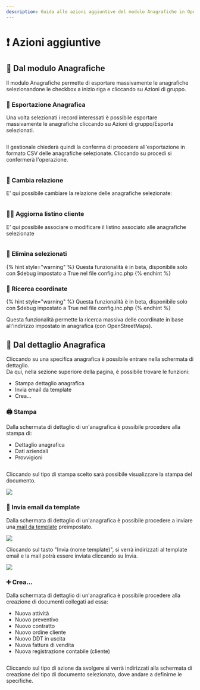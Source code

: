 ```yaml
---
description: Guida alle azioni aggiuntive del modulo Anagrafiche in OpenSTAManager
---
```


# ❗ Azioni aggiuntive

## 👥 Dal modulo Anagrafiche

Il modulo Anagrafiche permette di esportare massivamente le anagrafiche selezionandone le checkbox a inizio riga e cliccando su Azioni di gruppo.

### 👥 Esportazione Anagrafica

Una volta selezionati i record interessati è possibile esportare massivamente le anagrafiche cliccando su Azioni di gruppo/Esporta selezionati.

<figure><img src="../../../.gitbook/assets/immagine (5) (1) (1) (1).png" alt=""><figcaption></figcaption></figure>

Il gestionale chiederà quindi la conferma di procedere all'esportazione in formato CSV delle anagrafiche selezionate. Cliccando su procedi si confermerà l'operazione.

<figure><img src="../../../.gitbook/assets/immagine (6) (1) (1) (1).png" alt=""><figcaption></figcaption></figure>

### 👥 Cambia relazione

E' qui possibile cambiare la relazione delle anagrafiche selezionate:

<figure><img src="../../../.gitbook/assets/immagine (7) (1) (1) (1).png" alt=""><figcaption></figcaption></figure>

### 👩‍🦰 Aggiorna listino cliente

E' qui possibile associare o modificare il listino associato alle anagrafiche selezionate

<figure><img src="../../../.gitbook/assets/immagine (8) (1) (1) (1).png" alt=""><figcaption></figcaption></figure>

### 👥 Elimina selezionati

{% hint style="warning" %}
Questa funzionalità è in beta, disponibile solo con $debug impostato a True nel file config.inc.php
{% endhint %}

### 👥 Ricerca coordinate

{% hint style="warning" %}
Questa funzionalità è in beta, disponibile solo con $debug impostato a True nel file config.inc.php
{% endhint %}

Questa funzionalità permette la ricerca massiva delle coordinate in base all'indirizzo impostato in anagrafica (con OpenStreetMaps).

## 👤 Dal dettaglio Anagrafica

Cliccando su una specifica anagrafica è possibile entrare nella schermata di dettaglio.\
Da qui, nella sezione superiore della pagina, è possibile trovare le funzioni:

* Stampa dettaglio anagrafica
* Invia email da template
* Crea...

### 🖨️ Stampa&#x20;

Dalla schermata di dettaglio di un'anagrafica è possibile procedere alla stampa di:

* Dettaglio anagrafica
* Dati aziendali
* Provvigioni

<figure><img src="../../../.gitbook/assets/immagine (9) (1) (1) (1).png" alt=""><figcaption></figcaption></figure>

Cliccando sul tipo di stampa scelto sarà possibile visualizzare la stampa del documento.

![](<../../../.gitbook/assets/image (149).png>)

### 📧 Invia email da template

Dalla schermata di dettaglio di un'anagrafica è possibile procedere a inviare una[ mail da template](../email/template.md) preimpostato.

![](<../../../.gitbook/assets/image (535).png>)

Cliccando sul tasto "Invia (nome template)", si verrà indirizzati al template email e la mail potrà essere inviata cliccando su Invia.

![](<../../../.gitbook/assets/image (581).png>)

### ➕ Crea...

Dalla schermata di dettaglio di un'anagrafica è possibile procedere alla creazione di documenti collegati ad essa:

* Nuova attività
* Nuovo preventivo
* Nuovo contratto
* Nuovo ordine cliente
* Nuovo DDT in uscita
* Nuova fattura di vendita
* Nuova registrazione contabile (cliente)

<figure><img src="../../../.gitbook/assets/immagine (10) (1) (1) (1).png" alt=""><figcaption></figcaption></figure>

Cliccando sul tipo di azione da svolgere si verrà indirizzati alla schermata di creazione del tipo di documento selezionato, dove andare a definirne le specifiche.

<figure><img src="../../../.gitbook/assets/immagine (11) (1) (1) (1).png" alt=""><figcaption></figcaption></figure>
